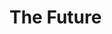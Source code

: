 <!-- .slide: data-background="../img/background/why.jpg" -->
# The Future


<!-- .slide: data-background="../img/products/cncf.png" data-background-size="contain" -->
